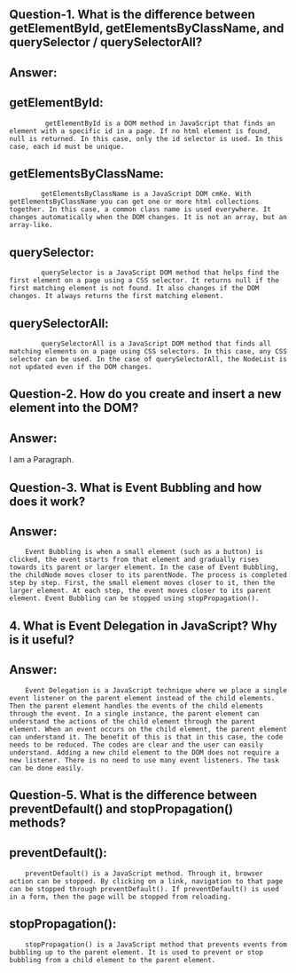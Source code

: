 ## Question-1. What is the difference between getElementById, getElementsByClassName, and querySelector / querySelectorAll?

## Answer:

## getElementById:

             getElementById is a DOM method in JavaScript that finds an element with a specific id in a page. If no html element is found, null is returned. In this case, only the id selector is used. In this case, each id must be unique.

## getElementsByClassName:

            getElementsByClassName is a JavaScript DOM cmKe. With getElementsByClassName you can get one or more html collections together. In this case, a common class name is used everywhere. It changes automatically when the DOM changes. It is not an array, but an array-like.

## querySelector:

            querySelector is a JavaScript DOM method that helps find the first element on a page using a CSS selector. It returns null if the first matching element is not found. It also changes if the DOM changes. It always returns the first matching element.

## querySelectorAll:

            querySelectorAll is a JavaScript DOM method that finds all matching elements on a page using CSS selectors. In this case, any CSS selector can be used. In the case of querySelectorAll, the NodeList is not updated even if the DOM changes.

## Question-2. How do you create and insert a new element into the DOM?

## Answer:

<!DOCTYPE html>

<html lang="bn">
<head>
  <meta charset="UTF-8">
  <meta name="viewport" content="width=device-width, initial-scale=1.0">
  <title>DOM Element Create</title>
</head>
<body>

  <div id="container">
    <p>I am a Paragraph.</p>
  </div>

  <script>
    
    const newDiv = document.createElement("div");
    
    newDiv.textContent = "I am a New Paragraph.";
   
    newDiv.id = "myNewDiv";
  
    const container = document.getElementById("container");
    container.appendChild(newDiv); 

  </script>

</body>
</html>

## Question-3. What is Event Bubbling and how does it work?

## Answer:

        Event Bubbling is when a small element (such as a button) is clicked, the event starts from that element and gradually rises towards its parent or larger element. In the case of Event Bubbling, the childNode moves closer to its parentNode. The process is completed step by step. First, the small element moves closer to it, then the larger element. At each step, the event moves closer to its parent element. Event Bubbling can be stopped using ‍stopPropagation().

## 4. What is Event Delegation in JavaScript? Why is it useful?

## Answer:

        Event Delegation is a JavaScript technique where we place a single event listener on the parent element instead of the child elements. Then the parent element handles the events of the child elements through the event. In a single instance, the parent element can understand the actions of the child element through the parent element. When an event occurs on the child element, the parent element can understand it. The benefit of this is that in this case, the code needs to be reduced. The codes are clear and the user can easily understand. Adding a new child element to the DOM does not require a new listener. There is no need to use many event listeners. The task can be done easily.

## Question-5. What is the difference between preventDefault() and stopPropagation() methods?

## preventDefault():

        preventDefault() is a JavaScript method. Through it, browser action can be stopped. By clicking on a link, navigation to that page can be stopped through preventDefault(). If preventDefault() is used in a form, then the page will be stopped from reloading.

## stopPropagation():

        stopPropagation() is a JavaScript method that prevents events from bubbling up to the parent element. It is used to prevent or stop bubbling from a child element to the parent element.
